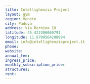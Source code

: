 ```yaml
---
title: Intellighenzia Project
layout: gym
region: Veneto
city: Padova
address: Via Bernina 18
latitude: 45.422306060791
longitude: 11.8709564208984
email: info@intellighenziaproject.it
phone: 
website: 
annual_fee: 
ingress_price: 
monthly_subscription_price: 
structures: 
rent: 
---
```


